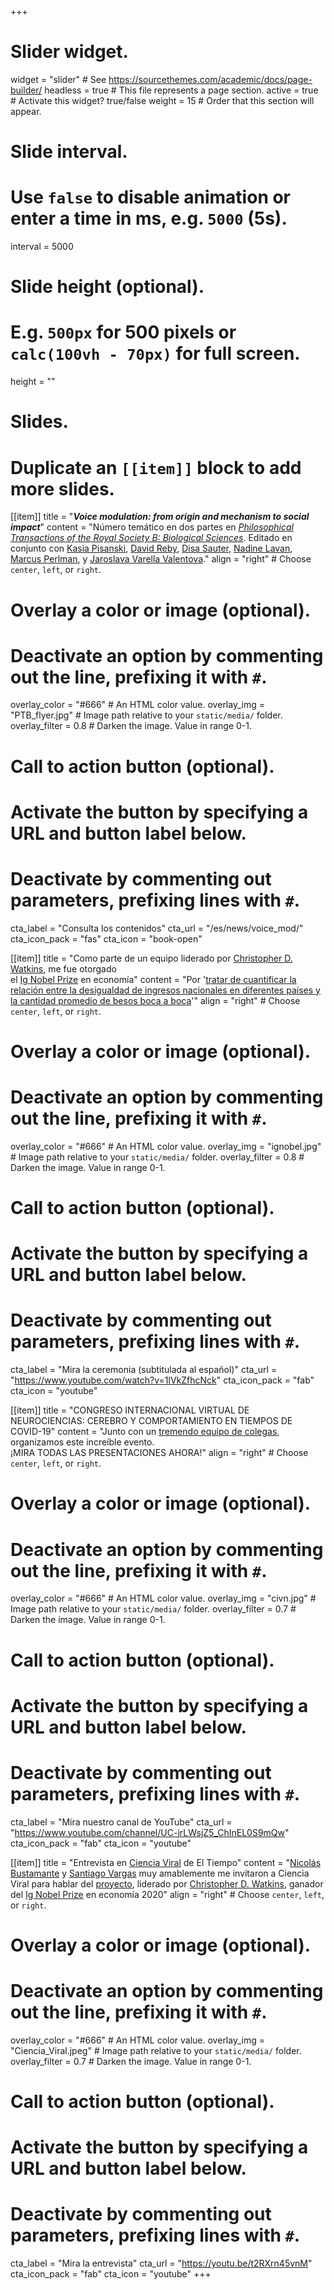 +++
# Slider widget.
widget = "slider"  # See https://sourcethemes.com/academic/docs/page-builder/
headless = true  # This file represents a page section.
active = true  # Activate this widget? true/false
weight = 15  # Order that this section will appear.

# Slide interval.
# Use `false` to disable animation or enter a time in ms, e.g. `5000` (5s).
interval = 5000

# Slide height (optional).
# E.g. `500px` for 500 pixels or `calc(100vh - 70px)` for full screen.
height = ""

# Slides.
# Duplicate an `[[item]]` block to add more slides.
[[item]]
  title = "***Voice modulation: from origin and mechanism to social impact***"
  content = "Número temático en dos partes en [*Philosophical Transactions of the Royal Society B: Biological Sciences*](https://royalsocietypublishing.org/journal/rstb). Editado en conjunto con [Kasia Pisanski](/es/author/katarzyna-pisanski/), [David Reby](https://www.eneslab.com/david-reby), [Disa Sauter](https://www.uva.nl/en/profile/s/a/d.a.sauter/d.a.sauter.html?cb), [Nadine Lavan](https://scholar.google.co.uk/citations?user=CbhRL4UAAAAJ&hl=en), [Marcus Perlman](https://www.birmingham.ac.uk/staff/profiles/elal/perlman-marcus.aspx), y [Jaroslava Varella Valentova](https://www.ip.usp.br/site/jaroslava-varella-valentova/)."
  align = "right"  # Choose `center`, `left`, or `right`.

  # Overlay a color or image (optional).
  #   Deactivate an option by commenting out the line, prefixing it with `#`.
  overlay_color = "#666"  # An HTML color value.
  overlay_img = "PTB_flyer.jpg"  # Image path relative to your `static/media/` folder.
  overlay_filter = 0.8  # Darken the image. Value in range 0-1.

  # Call to action button (optional).
  #   Activate the button by specifying a URL and button label below.
  #   Deactivate by commenting out parameters, prefixing lines with `#`.
  cta_label = "Consulta los contenidos"
  cta_url = "/es/news/voice_mod/"
  cta_icon_pack = "fas"
  cta_icon = "book-open"

[[item]]
  title = "Como parte de un equipo liderado por [Christopher D. Watkins](/es/author/christopher-d.-watkins/), me fue otorgado <br/> el [Ig Nobel Prize](https://www.improbable.com/ig-about/winners/#ig2020) en economía"
  content = "Por '[tratar de cuantificar la relación entre la desigualdad de ingresos nacionales en diferentes países y la cantidad promedio de besos boca a boca](/es/publication/watkins2019/)'"
  align = "right"  # Choose `center`, `left`, or `right`.

  # Overlay a color or image (optional).
  #   Deactivate an option by commenting out the line, prefixing it with `#`.
  overlay_color = "#666"  # An HTML color value.
  overlay_img = "ignobel.jpg"  # Image path relative to your `static/media/` folder.
  overlay_filter = 0.8  # Darken the image. Value in range 0-1.

  # Call to action button (optional).
  #   Activate the button by specifying a URL and button label below.
  #   Deactivate by commenting out parameters, prefixing lines with `#`.
  cta_label = "Mira la ceremonia (subtitulada al español)"
  cta_url = "https://www.youtube.com/watch?v=1lVkZfhcNck"
  cta_icon_pack = "fab"
  cta_icon = "youtube"

[[item]]
  title = "CONGRESO INTERNACIONAL VIRTUAL DE NEUROCIENCIAS: CEREBRO Y COMPORTAMIENTO EN TIEMPOS DE COVID-19"
  content = "Junto con un [tremendo equipo de colegas](http://civn2020.com/comite_es.php),<br/> organizamos este increíble evento.<br/> ¡MIRA TODAS LAS PRESENTACIONES AHORA!"
  align = "right"  # Choose `center`, `left`, or `right`.

  # Overlay a color or image (optional).
  #   Deactivate an option by commenting out the line, prefixing it with `#`.
  overlay_color = "#666"  # An HTML color value.
  overlay_img = "civn.jpg"  # Image path relative to your `static/media/` folder.
  overlay_filter = 0.7  # Darken the image. Value in range 0-1.

  # Call to action button (optional).
  #   Activate the button by specifying a URL and button label below.
  #   Deactivate by commenting out parameters, prefixing lines with `#`.
  cta_label = "Mira nuestro canal de YouTube"
  cta_url = "https://www.youtube.com/channel/UC-jrLWsjZ5_ChInEL0S9mQw"
  cta_icon_pack = "fab"
  cta_icon = "youtube"

[[item]]
  title = "Entrevista en [Ciencia Viral](https://youtu.be/t2RXrn45vnM) de El Tiempo"
  content = "[Nicolás Bustamante](https://twitter.com/ScienceNico) y [Santiago Vargas](https://twitter.com/astrosvd) muy amablemente me invitaron a Ciencia Viral para hablar del [proyecto](/es/publication/watkins2019/), liderado por [Christopher D. Watkins](/es/author/christopher-d.-watkins/), ganador del [Ig Nobel Prize](https://www.improbable.com/ig-about/winners/#ig2020) en economía 2020"
  align = "right"  # Choose `center`, `left`, or `right`.

  # Overlay a color or image (optional).
  #   Deactivate an option by commenting out the line, prefixing it with `#`.
  overlay_color = "#666"  # An HTML color value.
  overlay_img = "Ciencia_Viral.jpeg"  # Image path relative to your `static/media/` folder.
  overlay_filter = 0.7  # Darken the image. Value in range 0-1.

  # Call to action button (optional).
  #   Activate the button by specifying a URL and button label below.
  #   Deactivate by commenting out parameters, prefixing lines with `#`.
  cta_label = "Mira la entrevista"
  cta_url = "https://youtu.be/t2RXrn45vnM"
  cta_icon_pack = "fab"
  cta_icon = "youtube"
+++
